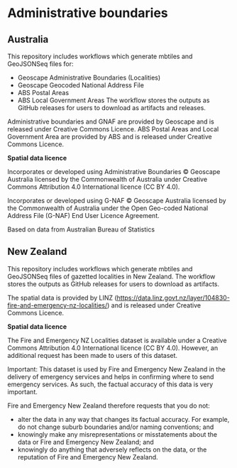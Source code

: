 # Administrative boundaries

## Australia

This repository includes workflows which generate mbtiles and GeoJSONSeq files for:

* Geoscape Administrative Boundaries (Localities)
* Geoscape Geocoded National Address File
* ABS Postal Areas
* ABS Local Government Areas
The workflow stores the outputs as GitHub releases for users to download as artifacts and releases.

Administrative boundaries and GNAF are provided by Geoscape and is released under Creative Commons Licence.
ABS Postal Areas and Local Government Area are provided by ABS and is released under Creative Commons Licence.

**Spatial data licence**

Incorporates or developed using Administrative Boundaries © Geoscape Australia licensed by the Commonwealth of Australia under Creative Commons Attribution 4.0 International licence (CC BY 4.0).

Incorporates or developed using G-NAF © Geoscape Australia licensed by the Commonwealth of Australia under the Open Geo-coded National Address File (G-NAF) End User Licence Agreement.

Based on data from Australian Bureau of Statistics

## New Zealand

This repository includes workflows which generate mbtiles and GeoJSONSeq files of gazetted localities in New Zealand.  The workflow stores the outputs as GitHub releases for users to download as artifacts.

The spatial data is provided by LINZ (https://data.linz.govt.nz/layer/104830-fire-and-emergency-nz-localities/) and is released under Creative Commons Licence.

**Spatial data licence**

The Fire and Emergency NZ Localities dataset is available under a Creative Commons Attribution 4.0 International licence (CC BY 4.0). However, an additional request has been made to users of this dataset.

Important: This dataset is used by Fire and Emergency New Zealand in the delivery of emergency services and helps in confirming where to send emergency services. As such, the factual accuracy of this data is very important.

Fire and Emergency New Zealand therefore requests that you do not:

* alter the data in any way that changes its factual accuracy. For example, do not change suburb boundaries and/or naming conventions; and
* knowingly make any misrepresentations or misstatements about the data or Fire and Emergency New Zealand; and
* knowingly do anything that adversely reflects on the data, or the reputation of Fire and Emergency New Zealand.

